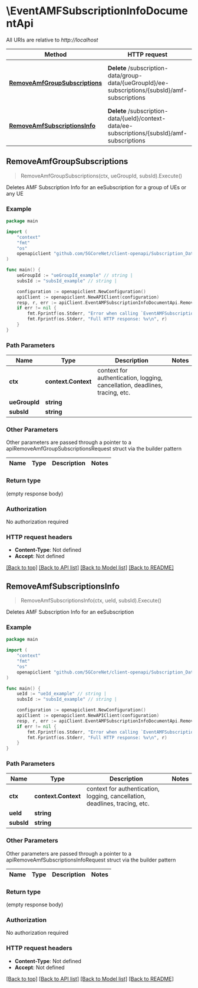 # \EventAMFSubscriptionInfoDocumentApi

All URIs are relative to *http://localhost*

Method | HTTP request | Description
------------- | ------------- | -------------
[**RemoveAmfGroupSubscriptions**](EventAMFSubscriptionInfoDocumentApi.md#RemoveAmfGroupSubscriptions) | **Delete** /subscription-data/group-data/{ueGroupId}/ee-subscriptions/{subsId}/amf-subscriptions | Deletes AMF Subscription Info for an eeSubscription for a group of UEs or any UE
[**RemoveAmfSubscriptionsInfo**](EventAMFSubscriptionInfoDocumentApi.md#RemoveAmfSubscriptionsInfo) | **Delete** /subscription-data/{ueId}/context-data/ee-subscriptions/{subsId}/amf-subscriptions | Deletes AMF Subscription Info for an eeSubscription



## RemoveAmfGroupSubscriptions

> RemoveAmfGroupSubscriptions(ctx, ueGroupId, subsId).Execute()

Deletes AMF Subscription Info for an eeSubscription for a group of UEs or any UE

### Example

```go
package main

import (
    "context"
    "fmt"
    "os"
    openapiclient "github.com/5GCoreNet/client-openapi/Subscription_Data"
)

func main() {
    ueGroupId := "ueGroupId_example" // string | 
    subsId := "subsId_example" // string | 

    configuration := openapiclient.NewConfiguration()
    apiClient := openapiclient.NewAPIClient(configuration)
    resp, r, err := apiClient.EventAMFSubscriptionInfoDocumentApi.RemoveAmfGroupSubscriptions(context.Background(), ueGroupId, subsId).Execute()
    if err != nil {
        fmt.Fprintf(os.Stderr, "Error when calling `EventAMFSubscriptionInfoDocumentApi.RemoveAmfGroupSubscriptions``: %v\n", err)
        fmt.Fprintf(os.Stderr, "Full HTTP response: %v\n", r)
    }
}
```

### Path Parameters


Name | Type | Description  | Notes
------------- | ------------- | ------------- | -------------
**ctx** | **context.Context** | context for authentication, logging, cancellation, deadlines, tracing, etc.
**ueGroupId** | **string** |  | 
**subsId** | **string** |  | 

### Other Parameters

Other parameters are passed through a pointer to a apiRemoveAmfGroupSubscriptionsRequest struct via the builder pattern


Name | Type | Description  | Notes
------------- | ------------- | ------------- | -------------



### Return type

 (empty response body)

### Authorization

No authorization required

### HTTP request headers

- **Content-Type**: Not defined
- **Accept**: Not defined

[[Back to top]](#) [[Back to API list]](../README.md#documentation-for-api-endpoints)
[[Back to Model list]](../README.md#documentation-for-models)
[[Back to README]](../README.md)


## RemoveAmfSubscriptionsInfo

> RemoveAmfSubscriptionsInfo(ctx, ueId, subsId).Execute()

Deletes AMF Subscription Info for an eeSubscription

### Example

```go
package main

import (
    "context"
    "fmt"
    "os"
    openapiclient "github.com/5GCoreNet/client-openapi/Subscription_Data"
)

func main() {
    ueId := "ueId_example" // string | 
    subsId := "subsId_example" // string | 

    configuration := openapiclient.NewConfiguration()
    apiClient := openapiclient.NewAPIClient(configuration)
    resp, r, err := apiClient.EventAMFSubscriptionInfoDocumentApi.RemoveAmfSubscriptionsInfo(context.Background(), ueId, subsId).Execute()
    if err != nil {
        fmt.Fprintf(os.Stderr, "Error when calling `EventAMFSubscriptionInfoDocumentApi.RemoveAmfSubscriptionsInfo``: %v\n", err)
        fmt.Fprintf(os.Stderr, "Full HTTP response: %v\n", r)
    }
}
```

### Path Parameters


Name | Type | Description  | Notes
------------- | ------------- | ------------- | -------------
**ctx** | **context.Context** | context for authentication, logging, cancellation, deadlines, tracing, etc.
**ueId** | **string** |  | 
**subsId** | **string** |  | 

### Other Parameters

Other parameters are passed through a pointer to a apiRemoveAmfSubscriptionsInfoRequest struct via the builder pattern


Name | Type | Description  | Notes
------------- | ------------- | ------------- | -------------



### Return type

 (empty response body)

### Authorization

No authorization required

### HTTP request headers

- **Content-Type**: Not defined
- **Accept**: Not defined

[[Back to top]](#) [[Back to API list]](../README.md#documentation-for-api-endpoints)
[[Back to Model list]](../README.md#documentation-for-models)
[[Back to README]](../README.md)


